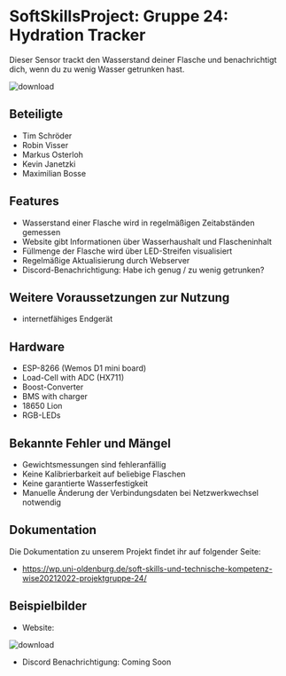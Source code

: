 # SoftSkillsProject: Gruppe 24: Hydration Tracker
Dieser Sensor trackt den Wasserstand deiner Flasche und benachrichtigt dich, wenn du zu wenig Wasser getrunken hast.

![download](https://user-images.githubusercontent.com/107244022/179734226-7afa8535-7d08-4d5d-b7c7-89bda8b9afde.png)

## Beteiligte
- Tim Schröder
- Robin Visser
- Markus Osterloh
- Kevin Janetzki
- Maximilian Bosse

## Features
- Wasserstand einer Flasche wird in regelmäßigen Zeitabständen gemessen
- Website gibt Informationen über Wasserhaushalt und Flascheninhalt 
- Füllmenge der Flasche wird über LED-Streifen visualisiert
- Regelmäßige Aktualisierung durch Webserver
- Discord-Benachrichtigung: Habe ich genug / zu wenig getrunken?

## Weitere Voraussetzungen zur Nutzung
- internetfähiges Endgerät

## Hardware
- ESP-8266 (Wemos D1 mini board)
- Load-Cell with ADC (HX711)
- Boost-Converter
- BMS with charger
- 18650 Lion
- RGB-LEDs

## Bekannte Fehler und Mängel
- Gewichtsmessungen sind fehleranfällig 
- Keine Kalibrierbarkeit auf beliebige Flaschen 
- Keine garantierte Wasserfestigkeit  
- Manuelle Änderung der Verbindungsdaten bei Netzwerkwechsel notwendig

## Dokumentation
Die Dokumentation zu unserem Projekt findet ihr auf folgender Seite: 
- https://wp.uni-oldenburg.de/soft-skills-und-technische-kompetenz-wise20212022-projektgruppe-24/

## Beispielbilder 
- Website:

 ![download](https://user-images.githubusercontent.com/107244022/179706044-4b16d3e0-b1f5-40b4-be9b-cb097c7cc4c6.png)

- Discord Benachrichtigung:
Coming Soon
